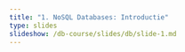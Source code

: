 ```yaml
---
title: "1. NoSQL Databases: Introductie"
type: slides
slideshow: /db-course/slides/db/slide-1.md
---
```

